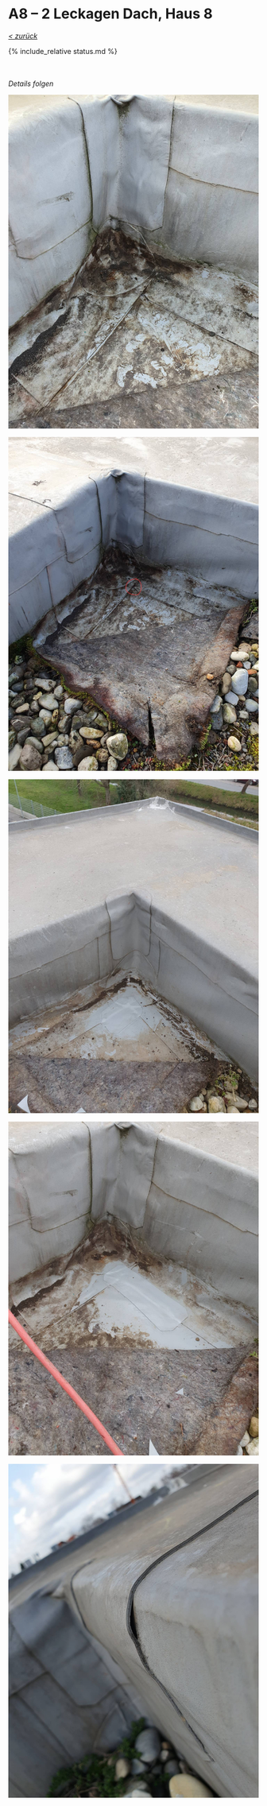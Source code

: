 # A8 &ndash; 2 Leckagen Dach, Haus 8

_[&lt; zurück](../../index.md)_

{% include_relative status.md %}

<br/><br/>
_Details folgen_

![](20230223_134627_small.jpg)

![](20230223_143114_small.jpg)

![](20230224_101121_small.jpg)

![](20230224_101429_small.jpg)

<!-- Haus 10? -->
![](20230223_115709_small.jpg)

